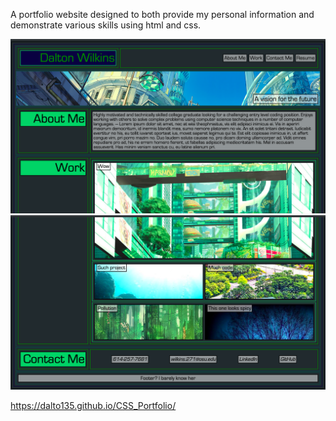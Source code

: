 A portfolio website designed to both provide my personal information and demonstrate various skills using html and css.

![Screenshot 1](https://github.com/dalto135/02-Homework/blob/main/Screen%20Shot%202021-02-06%20at%2011.25.09%20PM.png)
![Screenshot 1](https://github.com/dalto135/02-Homework/blob/main/Screen%20Shot%202021-02-06%20at%2011.25.20%20PM.png)

https://dalto135.github.io/CSS_Portfolio/
